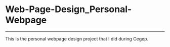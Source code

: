 # Web-Page-Design_Personal-Webpage  
-----------------------------------
This is the personal webpage design project that I did during Cegep.  
